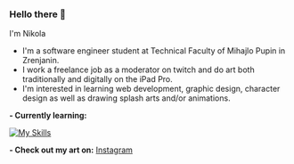 ### Hello there 👋

I'm Nikola 
- I'm a software engineer student at Technical Faculty of Mihajlo Pupin in Zrenjanin. 
- I work a freelance job as a moderator on twitch and do art both traditionally and digitally on the iPad Pro.
- I'm interested in learning web development, graphic design, character design as well as drawing splash arts and/or animations.

**- Currently learning:**

[![My Skills](https://skillicons.dev/icons?i=html,css,js,java)](https://skillicons.dev)

**- Check out my art on:**
  [Instagram](https://www.instagram.com/ninjuubi/)


<!--
**Johnny01K/Johnny01K** is a ✨ _special_ ✨ repository because its `README.md` (this file) appears on your GitHub profile.

Here are some ideas to get you started:

- 🔭 I’m currently working on ...
- 🌱 I’m currently learning ...
- 👯 I’m looking to collaborate on ...
- 🤔 I’m looking for help with ...
- 💬 Ask me about ...
- 📫 How to reach me: ...
- 😄 Pronouns: ...
- ⚡ Fun fact: ...
-->
